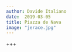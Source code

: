 ```yaml
---
author: Davide Italiano
date:  2019-03-05
title: Piazza de Nava
image: "jerace.jpg"
---
```


+++
